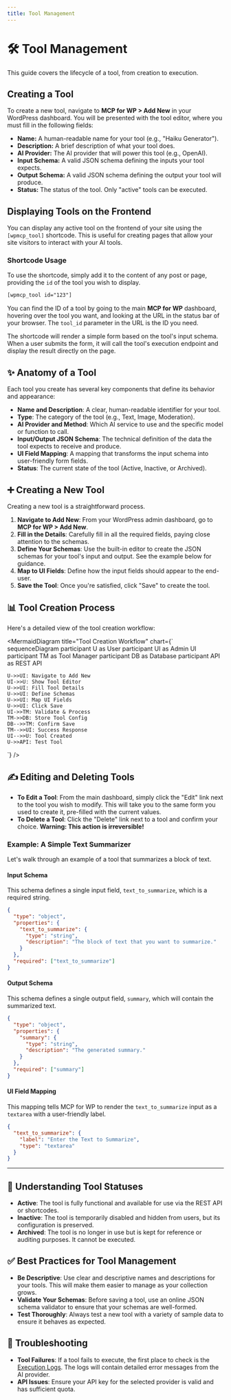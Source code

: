 ```yaml
---
title: Tool Management
---
```


# 🛠️ Tool Management

This guide covers the lifecycle of a tool, from creation to execution.

## <strong>Creating a Tool</strong>

To create a new tool, navigate to **MCP for WP > Add New** in your WordPress dashboard. You will be presented with the tool editor, where you must fill in the following fields:

-   **Name:** A human-readable name for your tool (e.g., "Haiku Generator").
-   **Description:** A brief description of what your tool does.
-   **AI Provider:** The AI provider that will power this tool (e.g., OpenAI).
-   **Input Schema:** A valid JSON schema defining the inputs your tool expects.
-   **Output Schema:** A valid JSON schema defining the output your tool will produce.
-   **Status:** The status of the tool. Only "active" tools can be executed.

## <strong>Displaying Tools on the Frontend</strong>

You can display any active tool on the frontend of your site using the `[wpmcp_tool]` shortcode. This is useful for creating pages that allow your site visitors to interact with your AI tools.

### Shortcode Usage

To use the shortcode, simply add it to the content of any post or page, providing the `id` of the tool you wish to display.

```html
[wpmcp_tool id="123"]
```

You can find the ID of a tool by going to the main **MCP for WP** dashboard, hovering over the tool you want, and looking at the URL in the status bar of your browser. The `tool_id` parameter in the URL is the ID you need.

The shortcode will render a simple form based on the tool's input schema. When a user submits the form, it will call the tool's execution endpoint and display the result directly on the page.

## <strong>✨ Anatomy of a Tool</strong>

Each tool you create has several key components that define its behavior and appearance:

-   **Name and Description**: A clear, human-readable identifier for your tool.
-   **Type**: The category of the tool (e.g., Text, Image, Moderation).
-   **AI Provider and Method**: Which AI service to use and the specific model or function to call.
-   **Input/Output JSON Schema**: The technical definition of the data the tool expects to receive and produce.
-   **UI Field Mapping**: A mapping that transforms the input schema into user-friendly form fields.
-   **Status**: The current state of the tool (Active, Inactive, or Archived).

## <strong>➕ Creating a New Tool</strong>

Creating a new tool is a straightforward process.

1.  **Navigate to Add New**: From your WordPress admin dashboard, go to **MCP for WP > Add New**.
2.  **Fill in the Details**: Carefully fill in all the required fields, paying close attention to the schemas.
3.  **Define Your Schemas**: Use the built-in editor to create the JSON schemas for your tool's input and output. See the example below for guidance.
4.  **Map to UI Fields**: Define how the input fields should appear to the end-user.
5.  **Save the Tool**: Once you're satisfied, click "Save" to create the tool.

## <strong>📊 Tool Creation Process</strong>

Here's a detailed view of the tool creation workflow:

<MermaidDiagram 
  title="Tool Creation Workflow"
  chart={`
sequenceDiagram
    participant U as User
    participant UI as Admin UI
    participant TM as Tool Manager
    participant DB as Database
    participant API as REST API
    
    U->>UI: Navigate to Add New
    UI->>U: Show Tool Editor
    U->>UI: Fill Tool Details
    U->>UI: Define Schemas
    U->>UI: Map UI Fields
    U->>UI: Click Save
    UI->>TM: Validate & Process
    TM->>DB: Store Tool Config
    DB-->>TM: Confirm Save
    TM-->>UI: Success Response
    UI-->>U: Tool Created
    U->>API: Test Tool
  `}
/>

## <strong>✍️ Editing and Deleting Tools</strong>

-   **To Edit a Tool**: From the main dashboard, simply click the "Edit" link next to the tool you wish to modify. This will take you to the same form you used to create it, pre-filled with the current values.
-   **To Delete a Tool**: Click the "Delete" link next to a tool and confirm your choice. **Warning: This action is irreversible!**

### Example: A Simple Text Summarizer

Let's walk through an example of a tool that summarizes a block of text.

#### Input Schema

This schema defines a single input field, `text_to_summarize`, which is a required string.

```json
{
  "type": "object",
  "properties": {
    "text_to_summarize": {
      "type": "string",
      "description": "The block of text that you want to summarize."
    }
  },
  "required": ["text_to_summarize"]
}
```

#### Output Schema

This schema defines a single output field, `summary`, which will contain the summarized text.

```json
{
  "type": "object",
  "properties": {
    "summary": {
      "type": "string",
      "description": "The generated summary."
    }
  },
  "required": ["summary"]
}
```

#### UI Field Mapping

This mapping tells MCP for WP to render the `text_to_summarize` input as a `textarea` with a user-friendly label.

```json
{
  "text_to_summarize": {
    "label": "Enter the Text to Summarize",
    "type": "textarea"
  }
}
```

---

## <strong>🚦 Understanding Tool Statuses</strong>

-   **Active**: The tool is fully functional and available for use via the REST API or shortcodes.
-   **Inactive**: The tool is temporarily disabled and hidden from users, but its configuration is preserved.
-   **Archived**: The tool is no longer in use but is kept for reference or auditing purposes. It cannot be executed.

## <strong>✅ Best Practices for Tool Management</strong>

-   **Be Descriptive**: Use clear and descriptive names and descriptions for your tools. This will make them easier to manage as your collection grows.
-   **Validate Your Schemas**: Before saving a tool, use an online JSON schema validator to ensure that your schemas are well-formed.
-   **Test Thoroughly**: Always test a new tool with a variety of sample data to ensure it behaves as expected.

## <strong>🤔 Troubleshooting</strong>

-   **Tool Failures**: If a tool fails to execute, the first place to check is the [Execution Logs](./logs). The logs will contain detailed error messages from the AI provider.
-   **API Issues**: Ensure your API key for the selected provider is valid and has sufficient quota. 